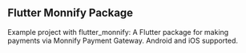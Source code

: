 

## Flutter Monnify Package
Example project with flutter_monnify: A Flutter package for making payments via Monnify Payment Gateway. Android and iOS supported.



